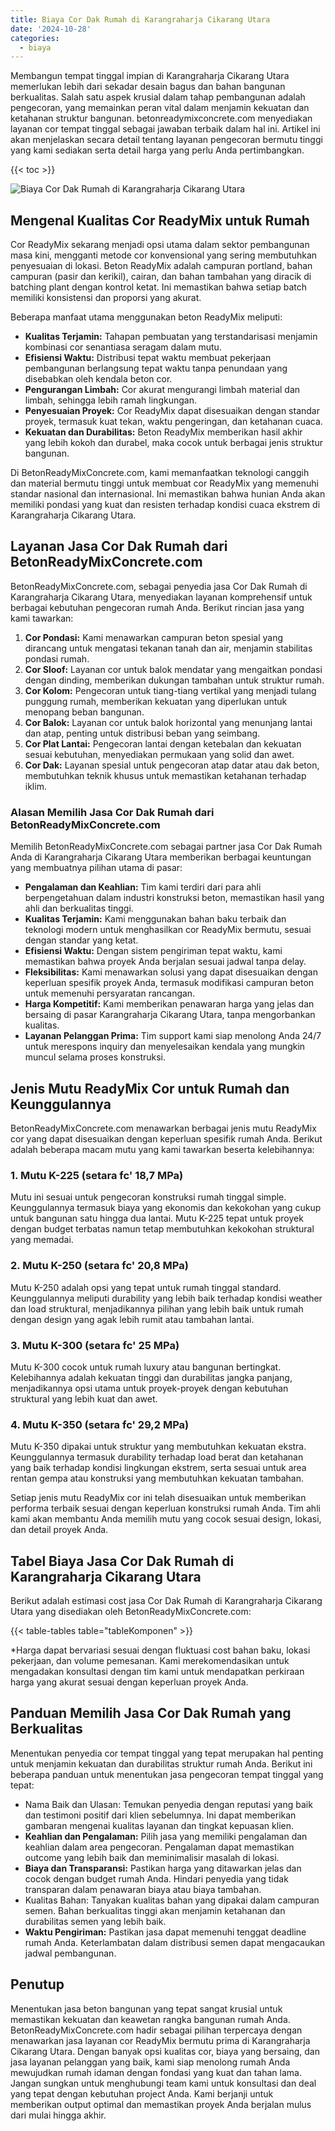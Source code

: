 ```yaml
---
title: Biaya Cor Dak Rumah di Karangraharja Cikarang Utara
date: '2024-10-28'
categories:
  - biaya
---
```


Membangun tempat tinggal impian di Karangraharja Cikarang Utara memerlukan lebih dari sekadar desain bagus dan bahan bangunan berkualitas. Salah satu aspek krusial dalam tahap pembangunan adalah pengecoran, yang memainkan peran vital dalam menjamin kekuatan dan ketahanan struktur bangunan. betonreadymixconcrete.com menyediakan layanan cor tempat tinggal sebagai jawaban terbaik dalam hal ini. Artikel ini akan menjelaskan secara detail tentang layanan pengecoran bermutu tinggi yang kami sediakan serta detail harga yang perlu Anda pertimbangkan.

{{< toc >}}

![Biaya Cor Dak Rumah di Karangraharja Cikarang Utara](https://betoncor8.github.io/cor/harga-beton-readymix-concrete%20(1).png)

## Mengenal Kualitas Cor ReadyMix untuk Rumah

Cor ReadyMix sekarang menjadi opsi utama dalam sektor pembangunan masa kini, mengganti metode cor konvensional yang sering membutuhkan penyesuaian di lokasi. Beton ReadyMix adalah campuran portland, bahan campuran (pasir dan kerikil), cairan, dan bahan tambahan yang diracik di batching plant dengan kontrol ketat. Ini memastikan bahwa setiap batch memiliki konsistensi dan proporsi yang akurat.

Beberapa manfaat utama menggunakan beton ReadyMix meliputi:

- **Kualitas Terjamin:** Tahapan pembuatan yang terstandarisasi menjamin kombinasi cor senantiasa seragam dalam mutu.
- **Efisiensi Waktu:** Distribusi tepat waktu membuat pekerjaan pembangunan berlangsung tepat waktu tanpa penundaan yang disebabkan oleh kendala beton cor.
- **Pengurangan Limbah:** Cor akurat mengurangi limbah material dan limbah, sehingga lebih ramah lingkungan.
- **Penyesuaian Proyek:** Cor ReadyMix dapat disesuaikan dengan standar proyek, termasuk kuat tekan, waktu pengeringan, dan ketahanan cuaca.
- **Kekuatan dan Durabilitas:** Beton ReadyMix memberikan hasil akhir yang lebih kokoh dan durabel, maka cocok untuk berbagai jenis struktur bangunan.

Di BetonReadyMixConcrete.com, kami memanfaatkan teknologi canggih dan material bermutu tinggi untuk membuat cor ReadyMix yang memenuhi standar nasional dan internasional. Ini memastikan bahwa hunian Anda akan memiliki pondasi yang kuat dan resisten terhadap kondisi cuaca ekstrem di Karangraharja Cikarang Utara.

## Layanan Jasa Cor Dak Rumah dari BetonReadyMixConcrete.com

BetonReadyMixConcrete.com, sebagai penyedia jasa Cor Dak Rumah di Karangraharja Cikarang Utara, menyediakan layanan komprehensif untuk berbagai kebutuhan pengecoran rumah Anda. Berikut rincian jasa yang kami tawarkan:

1. **Cor Pondasi:** Kami menawarkan campuran beton spesial yang dirancang untuk mengatasi tekanan tanah dan air, menjamin stabilitas pondasi rumah.
2. **Cor Sloof:** Layanan cor untuk balok mendatar yang mengaitkan pondasi dengan dinding, memberikan dukungan tambahan untuk struktur rumah.
3. **Cor Kolom:** Pengecoran untuk tiang-tiang vertikal yang menjadi tulang punggung rumah, memberikan kekuatan yang diperlukan untuk menopang beban bangunan.
4. **Cor Balok:** Layanan cor untuk balok horizontal yang menunjang lantai dan atap, penting untuk distribusi beban yang seimbang.
5. **Cor Plat Lantai:** Pengecoran lantai dengan ketebalan dan kekuatan sesuai kebutuhan, menyediakan permukaan yang solid dan awet.
6. **Cor Dak:** Layanan spesial untuk pengecoran atap datar atau dak beton, membutuhkan teknik khusus untuk memastikan ketahanan terhadap iklim.

### Alasan Memilih Jasa Cor Dak Rumah dari BetonReadyMixConcrete.com

Memilih BetonReadyMixConcrete.com sebagai partner jasa Cor Dak Rumah Anda di Karangraharja Cikarang Utara memberikan berbagai keuntungan yang membuatnya pilihan utama di pasar:

- **Pengalaman dan Keahlian:** Tim kami terdiri dari para ahli berpengetahuan dalam industri konstruksi beton, memastikan hasil yang ahli dan berkualitas tinggi.
- **Kualitas Terjamin:** Kami menggunakan bahan baku terbaik dan teknologi modern untuk menghasilkan cor ReadyMix bermutu, sesuai dengan standar yang ketat.
- **Efisiensi Waktu:** Dengan sistem pengiriman tepat waktu, kami memastikan bahwa proyek Anda berjalan sesuai jadwal tanpa delay.
- **Fleksibilitas:** Kami menawarkan solusi yang dapat disesuaikan dengan keperluan spesifik proyek Anda, termasuk modifikasi campuran beton untuk memenuhi persyaratan rancangan.
- **Harga Kompetitif:** Kami memberikan penawaran harga yang jelas dan bersaing di pasar Karangraharja Cikarang Utara, tanpa mengorbankan kualitas.
- **Layanan Pelanggan Prima:** Tim support kami siap menolong Anda 24/7 untuk merespons inquiry dan menyelesaikan kendala yang mungkin muncul selama proses konstruksi.

## Jenis Mutu ReadyMix Cor untuk Rumah dan Keunggulannya

BetonReadyMixConcrete.com menawarkan berbagai jenis mutu ReadyMix cor yang dapat disesuaikan dengan keperluan spesifik rumah Anda. Berikut adalah beberapa macam mutu yang kami tawarkan beserta kelebihannya:

### 1\. Mutu K-225 (setara fc' 18,7 MPa)

Mutu ini sesuai untuk pengecoran konstruksi rumah tinggal simple. Keunggulannya termasuk biaya yang ekonomis dan kekokohan yang cukup untuk bangunan satu hingga dua lantai. Mutu K-225 tepat untuk proyek dengan budget terbatas namun tetap membutuhkan kekokohan struktural yang memadai.

### 2\. Mutu K-250 (setara fc' 20,8 MPa)

Mutu K-250 adalah opsi yang tepat untuk rumah tinggal standard. Keunggulannya meliputi durability yang lebih baik terhadap kondisi weather dan load struktural, menjadikannya pilihan yang lebih baik untuk rumah dengan design yang agak lebih rumit atau tambahan lantai.

### 3\. Mutu K-300 (setara fc' 25 MPa)

Mutu K-300 cocok untuk rumah luxury atau bangunan bertingkat. Kelebihannya adalah kekuatan tinggi dan durabilitas jangka panjang, menjadikannya opsi utama untuk proyek-proyek dengan kebutuhan struktural yang lebih kuat dan awet.

### 4\. Mutu K-350 (setara fc' 29,2 MPa)

Mutu K-350 dipakai untuk struktur yang membutuhkan kekuatan ekstra. Keunggulannya termasuk durability terhadap load berat dan ketahanan yang baik terhadap kondisi lingkungan ekstrem, serta sesuai untuk area rentan gempa atau konstruksi yang membutuhkan kekuatan tambahan.

Setiap jenis mutu ReadyMix cor ini telah disesuaikan untuk memberikan performa terbaik sesuai dengan keperluan konstruksi rumah Anda. Tim ahli kami akan membantu Anda memilih mutu yang cocok sesuai design, lokasi, dan detail proyek Anda.

## Tabel Biaya Jasa Cor Dak Rumah di Karangraharja Cikarang Utara

Berikut adalah estimasi cost jasa Cor Dak Rumah di Karangraharja Cikarang Utara yang disediakan oleh BetonReadyMixConcrete.com:

{{< table-tables table="tableKomponen" >}}

\*Harga dapat bervariasi sesuai dengan fluktuasi cost bahan baku, lokasi pekerjaan, dan volume pemesanan. Kami merekomendasikan untuk mengadakan konsultasi dengan tim kami untuk mendapatkan perkiraan harga yang akurat sesuai dengan keperluan proyek Anda.

## Panduan Memilih Jasa Cor Dak Rumah yang Berkualitas

Menentukan penyedia cor tempat tinggal yang tepat merupakan hal penting untuk menjamin kekuatan dan durabilitas struktur rumah Anda. Berikut ini beberapa panduan untuk menentukan jasa pengecoran tempat tinggal yang tepat:

- Nama Baik dan Ulasan: Temukan penyedia dengan reputasi yang baik dan testimoni positif dari klien sebelumnya. Ini dapat memberikan gambaran mengenai kualitas layanan dan tingkat kepuasan klien.
- **Keahlian dan Pengalaman:** Pilih jasa yang memiliki pengalaman dan keahlian dalam area pengecoran. Pengalaman dapat memastikan outcome yang lebih baik dan meminimalisir masalah di lokasi.
- **Biaya dan Transparansi:** Pastikan harga yang ditawarkan jelas dan cocok dengan budget rumah Anda. Hindari penyedia yang tidak transparan dalam penawaran biaya atau biaya tambahan.
- Kualitas Bahan: Tanyakan kualitas bahan yang dipakai dalam campuran semen. Bahan berkualitas tinggi akan menjamin ketahanan dan durabilitas semen yang lebih baik.
- **Waktu Pengiriman:** Pastikan jasa dapat memenuhi tenggat deadline rumah Anda. Keterlambatan dalam distribusi semen dapat mengacaukan jadwal pembangunan.

## Penutup

Menentukan jasa beton bangunan yang tepat sangat krusial untuk memastikan kekuatan dan keawetan rangka bangunan rumah Anda. BetonReadyMixConcrete.com hadir sebagai pilihan terpercaya dengan menawarkan jasa layanan cor ReadyMix bermutu prima di Karangraharja Cikarang Utara. Dengan banyak opsi kualitas cor, biaya yang bersaing, dan jasa layanan pelanggan yang baik, kami siap menolong rumah Anda mewujudkan rumah idaman dengan fondasi yang kuat dan tahan lama. Jangan sungkan untuk menghubungi team kami untuk konsultasi dan deal yang tepat dengan kebutuhan project Anda. Kami berjanji untuk memberikan output optimal dan memastikan proyek Anda berjalan mulus dari mulai hingga akhir.
